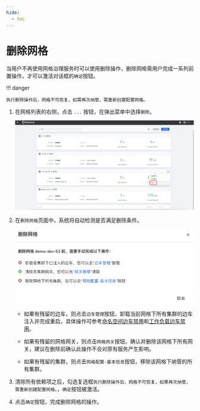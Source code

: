 ```yaml
---
hide:
  - toc
---
```


# 删除网格

当用户不再使用网格治理服务时可以使用删除操作，删除网格需用户完成一系列前置操作，才可以激活对话框的`确定`按钮。

!!! danger
    
    执行删除操作后，网格不可恢复，如需再次纳管，需重新创建配置网格。

1. 在网格列表的右侧，点击 `...` 按钮，在弹出菜单中选择`删除`。

    ![删除网格](../../images/delete-mesh.png)

2. 在`删除网格`页面中，系统将自动检测是否满足删除条件。

    ![删除网格](../../images/delete-mesh-condition.png)

    - 如果有残留的边车，则点击`边车管理`按钮，卸载当前网格下所有集群的边车注入并完成重启，具体操作可参考[命名空间边车禁用](../07SidecarManagement/NamespaceSidecar.md)和[工作负载边车禁用](../07SidecarManagement/WorkloadSidecar.md)。

    - 如果有残留的网格网关，则点击`网格网关`按钮，确认并删除该网格下所有网关，建议在删除前确认此操作不会对原有服务产生影响。

    - 如果有残留的集群，则点击`网格配置-基本信息`按钮，移除该网格下纳管的所有集群。

3. 清除所有依赖项之后，勾选复选框`执行删除操作后，网格不可恢复，如果再次纳管，需重新创建配置网格。`，`确定`按钮被激活。

4. 点击`确定`按钮，完成删除网格的操作。
